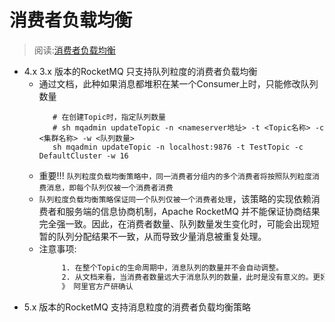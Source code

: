 # 消费者负载均衡
> 阅读:[消费者负载均衡](./消费者负载均衡%20_%20RocketMQ.pdf)

+ 4.x 3.x 版本的RocketMQ 只支持队列粒度的消费者负载均衡
   - 通过文档，此种如果消息都堆积在某一个Consumer上时，只能修改队列数量
     ```shell
        # 在创建Topic时，指定队列数量
        # sh mqadmin updateTopic -n <nameserver地址> -t <Topic名称> -c <集群名称> -w <队列数量>
        sh mqadmin updateTopic -n localhost:9876 -t TestTopic -c DefaultCluster -w 16
     ```
   - 重要!!!  `队列粒度负载均衡策略中，同一消费者分组内的多个消费者将按照队列粒度消费消息，即每个队列仅被一个消费者消费`
   - `队列粒度负载均衡策略保证同一个队列仅被一个消费者处理`，该策略的实现依赖消费者和服务端的信息协商机制，Apache RocketMQ 并不能保证协商结果完全强一致。因此，在消费者数量、队列数量发生变化时，可能会出现短暂的队列分配结果不一致，从而导致少量消息被重复处理。
   - 注意事项:
     ```txt
          1. 在整个Topic的生命周期中，消息队列的数量并不会自动调整。
          2. 从文档来看，当消费者数量远大于消息队列的数量，此时是没有意义的。更好的处理方案是 缩减消费者数量（应大于消息队列数量），将单个消费者的配置升高（CPU ， 内存 ， 消费线程数量）
          》 阿里官方产研确认
     ```
+ 5.x 版本的RocketMQ 支持消息粒度的消费者负载均衡策略